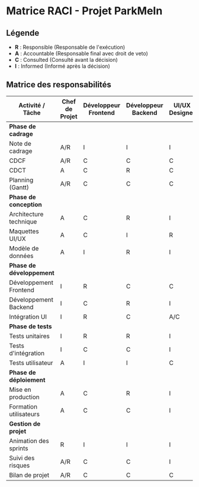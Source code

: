 # Matrice RACI - Projet ParkMeIn

## Légende
- **R** : Responsible (Responsable de l'exécution)
- **A** : Accountable (Responsable final avec droit de veto)
- **C** : Consulted (Consulté avant la décision)
- **I** : Informed (Informé après la décision)

## Matrice des responsabilités

| Activité / Tâche | Chef de Projet | Développeur Frontend | Développeur Backend | UI/UX Designer | Testeur | Client |
|------------------|----------------|----------------------|---------------------|---------------|---------|--------|
| **Phase de cadrage** |
| Note de cadrage | A/R | I | I | I | I | C |
| CDCF | A/R | C | C | C | C | C/I |
| CDCT | A | C | R | C | C | I |
| Planning (Gantt) | A/R | C | C | C | I | I |
| **Phase de conception** |
| Architecture technique | A | C | R | I | I | I |
| Maquettes UI/UX | A | C | I | R | I | C |
| Modèle de données | A | I | R | I | I | I |
| **Phase de développement** |
| Développement Frontend | I | R | C | C | I | I |
| Développement Backend | I | C | R | I | I | I |
| Intégration UI | I | R | C | A/C | I | I |
| **Phase de tests** |
| Tests unitaires | I | R | R | I | A/C | I |
| Tests d'intégration | I | C | C | I | R | I |
| Tests utilisateur | A | I | I | C | R | C |
| **Phase de déploiement** |
| Mise en production | A | C | R | I | C | I |
| Formation utilisateurs | A | C | C | I | I | R |
| **Gestion de projet** |
| Animation des sprints | R | I | I | I | I | I |
| Suivi des risques | A/R | C | C | I | C | I |
| Bilan de projet | A/R | C | C | C | C | C |
